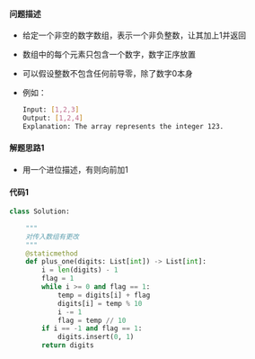 #### 问题描述

- 给定一个非空的数字数组，表示一个非负整数，让其加上1并返回

- 数组中的每个元素只包含一个数字，数字正序放置

- 可以假设整数不包含任何前导零，除了数字0本身

- 例如：

  ```sh
  Input: [1,2,3]
  Output: [1,2,4]
  Explanation: The array represents the integer 123.
  ```



#### 解题思路1

- 用一个进位描述，有则向前加1



#### 代码1

```python
class Solution:
    
    """
    对传入数组有更改
    """
    @staticmethod
    def plus_one(digits: List[int]) -> List[int]:
        i = len(digits) - 1
        flag = 1
        while i >= 0 and flag == 1:
            temp = digits[i] + flag
            digits[i] = temp % 10
            i -= 1
            flag = temp // 10
        if i == -1 and flag == 1:
            digits.insert(0, 1)
        return digits
```



